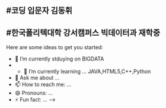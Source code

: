 #코딩 입문자 김동휘
---
#한국폴리텍대학 강서캠퍼스 빅데이터과 재학중
---


Here are some ideas to get you started:

- 🔭 I’m currently stduying on BIGDATA
- - 🌱 I’m currently learning ... JAVA,HTML5,C++,Python
- 💬 Ask me about ...
- 📫 How to reach me: ...
- 😄 Pronouns: ...
- ⚡ Fun fact: ...
-->
